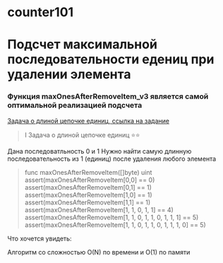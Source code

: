 # counter101
# **Подсчет максимальной последовательности едениц при удалении элемента**
 
###  Функция **maxOnesAfterRemoveItem_v3** является самой оптимальной реализацией подсчета


[Задача о длиной цепочке единиц, ссылка на задание](https://gist.github.com/rusdevops/d85340e26aeac720c338874492adf637#file-21195-md)

> I Задача о длиной цепочке единиц ⭐⭐

Дана последоватльность 0 и 1
Нужно найти самую длинную последовательность из 1 (единиц) после удаления любого элемента

> func maxOnesAfterRemoveItem([]byte) uint\
> assert(maxOnesAfterRemoveItem[0,0] == 0)\
> assert(maxOnesAfterRemoveItem[0,1] == 1)\
> assert(maxOnesAfterRemoveItem[1,0] == 1)\
> assert(maxOnesAfterRemoveItem[1,1] == 1)\
> assert(maxOnesAfterRemoveItem[1, 1, 0, 1, 1] == 4)\
> assert(maxOnesAfterRemoveItem[1, 1, 0, 1, 1, 0, 1, 1, 1] == 5)\
> assert(maxOnesAfterRemoveItem[1, 1, 0, 1, 1, 0, 1, 1, 1, 0] == 5)

Что хочется увидеть:

Алгоритм со сложностью O(N) по времени и O(1) по памяти

